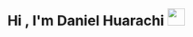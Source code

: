 <h1 align="center">Hi , I'm Daniel Huarachi <img src="https://media.giphy.com/media/hvRJCLFzcasrR4ia7z/giphy.gif" width="35"></h1>

